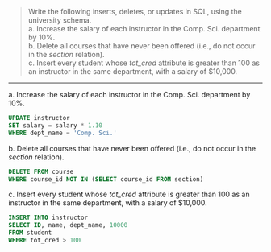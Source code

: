 > Write the following inserts, deletes, or updates in SQL, using the university schema. <br> 
> a. Increase the salary of each instructor in the Comp. Sci. department by 10%. <br>
> b. Delete all courses that have never been offered (i.e., do not occur in the _section_ relation). <br>
> c. Insert every student whose _tot_cred_ attribute is greater than 100 as an instructor
> in the same department, with a salary of $10,000. <br>

--------------------------------

a. Increase the salary of each instructor in the Comp. Sci. department by 10%. 

```sql
UPDATE instructor
SET salary = salary * 1.10
WHERE dept_name = 'Comp. Sci.'
```

b. Delete all courses that have never been offered (i.e., do not occur in the _section_ relation).

```sql
DELETE FROM course
WHERE course_id NOT IN (SELECT course_id FROM section)
```

c. Insert every student whose _tot_cred_ attribute is greater than 100 as an instructor
in the same department, with a salary of $10,000.

```sql
INSERT INTO instructor
SELECT ID, name, dept_name, 10000
FROM student
WHERE tot_cred > 100
```